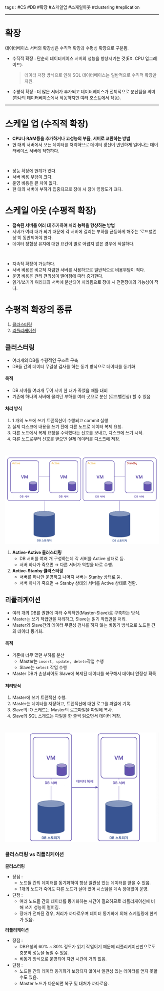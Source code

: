 tags : #CS #DB #확장 #스케일업 #스케일아웃 #clustering #replication

---
# 확장

데이터베이스 서버의 확장성은 수직적 확장과 수평성 확장으로 구분됨.

- 수직적 확장 : 단순히 데이터베이스 서버의 성능을 향상시키는 것(EX. CPU 업그레이드).
    
    > 데이터 저장 방식으로 인해 SQL 데이터베이스는 일반적으로 수직적 확장만 지원.
    
- 수평적 확장 : 더 많은 서버가 추가되고 데이터베이스가 전체적으로 분산됨을 의미(하나의 데이터베이스에서 작동하지만 여러 호스트에서 작동).

---
# 스케일 업 (수직적 확장)
- **CPU나 RAM등을 추가하거나 고성능의 부품, 서버로 교환하는 방법**
- 한 대의 서버에서 모든 데이터를 처리하므로 데이터 갱신이 빈번하게 일어나는 데이터베이스 서버에 적합하다.
<br>

- 성능 확장에 한계가 있다.
- 서버 비용 부담이 크다.
- 운영 비용은 큰 차이 없다.
- 한 대의 서버에 부하가 집중되므로 장애 시 장애 영향도가 크다.

# 스케일 아웃 (수평적 확장)
- **접속된 서버를 여러 대 추가하여 처리 능력을 향상하는 방법**
- 서버가 여러 대가 되기 때문에 각 서버에 걸리는 부하를 균등하게 해주는 '로드밸런싱'이 동반되어야 한다.
- 데이터 정합성 유지에 대한 요건이 별로 어렵지 않은 경우에 적절하다.
<br>

- 지속적 확장이 가능하다.
- 서버 비용은 비교적 저렴한 서버를 사용하므로 일반적으로 비용부담이 적다.
- 운영 비용은 관리 편의성이 떨어짐에 따라 증가한다.
- 읽기/쓰기가 여러대의 서버에 분산되어 처리됨으로 장애 시 전면장애의 가능성이 적다.

# 수평적 확장의 종류
1. [클러스터링](#클러스터링)
2. [리플리케이션](#리플리케이션)

## 클러스터링
- 여러개의 DB를 수평적인 구조로 구축
- DB들 간의 데이터 무결성 검사를 하는 동기 방식으로 데이터를 동기화
#### 목적
- DB 서버를 여러개 두어 서버 한 대가 죽었을 때를 대비
- 기존에 하나의 서버에 몰리던 부하를 여러 곳으로 분산 (로드밸런싱) 할 수 있음
#### 처리 방식
1. 1 개의 노드에 쓰기 트랜잭션이 수행되고 commit 실행
2. 실제 디스크에 내용을 쓰기 전에 다른 노드로 데이터 복제 요청.
3. 다른 노드에서 복제 요청을 수락했다는 신호를 보내고, 디스크에 쓰기 시작.
4. 다른 노드로부터 신호를 받으면 실제 데이터를 디스크에 저장.
<br>

![](img/image6.png)
1. **Active-Active 클러스터링**
	- DB 서버를 여러 개 구성하는데 각 서버를 Active 상태로 둠.
	- 서버 하나가 죽으면 → 다른 서버가 역할을 바로 수행.
2. **Active-Stanby 클러스터링**
	- 서버를 하나만 운영하고 나머지 서버는 Stanby 상태로 둠.
	- 서버 하나가 죽으면 → Stanby 상태의 서버를 Active 상태로 전환.

## 리플리케이션
- 여러 개의 DB를 권한에 따라 수직적인(Master-Slave)로 구축하는 방식.
- Master는 쓰기 작업만을 처리하고, Slave는 읽기 작업만을 처리.
- Master와 Slave간의 데이터 무결성 검사를 하지 않는 비동기 방식으로 노드들 간의 데이터 동기화.
#### 목적
- 기존에 너무 많던 부하를 분산
	- Master는 `insert, update, delete`작업 수행
	- Slave는 `select` 작업 수행
- Master DB가 손상되어도 Slave에 복제된 데이터를 복구해서 데이터 안정성 획득
#### 처리방식
1. Master에 쓰기 트랜잭션 수행.
2. Master는 데이터를 저장하고, 트랜잭션에 대한 로그를 파일에 기록.
3. Slave의 IO 스레드는 Master의 로그파일을 파일에 복사.
4. Slave의 SQL 스레드는 파일을 한 줄씩 읽으면서 데이터 저장.
<br>

![](img/image7.png)

### 클러스터링 vs 리플리케이션
**클러스터링**
- 장점 :
    - 노드들 간의 데이터를 동기화하여 항상 일관성 있는 데이터를 얻을 수 있음.
    - 1개의 노드가 죽어도 다른 노드가 살아 있어 시스템을 계속 장애없이 운영.
- 단점 :
    - 여러 노드들 간의 데이터를 동기화하는 시간이 필요하므로 리플리케이션에 비해 쓰기 성능이 떨어짐.
    - 장애가 전파된 경우, 처리가 까다로우며 데이터 동기화에 의해 스케일링에 한계가 있음.

**리플리케이션**
- 장점 :
    - DB요청의 60% ~ 80% 정도가 읽기 작업이기 때문에 리플리케이션만으로도 충분히 성능을 높일 수 있음.
    - 비동기 방식으로 운영되어 지연 시간이 거의 없음.
- 단점 :
    - 노드들 간의 데이터 동기화가 보장되지 않아서 일관성 있는 데이터를 얻지 못할 수도 있음.
    - Master 노드가 다운되면 복구 및 대처가 까다로움.